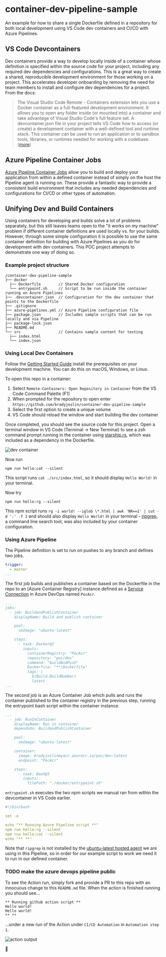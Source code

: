 # container-dev-pipeline-sample

An example for how to share a single Dockerfile defined in a repository for both local development using VS Code dev containers and CI/CD with Azure Pipelines.

## VS Code Devcontainers

Dev containers provide a way to develop locally inside of a container whose definition is specified within the source code for your project, including any required dev dependencies and configurations.  This is a great way to create a shared, reproducible development environment for those working on a project.  This accelerates developer onboarding by removing the need for team members to install and configure dev dependencies for a project.  From the docs:

> The Visual Studio Code Remote - Containers extension lets you use a Docker container as a full-featured development environment. It allows you to open any folder inside (or mounted into) a container and take advantage of Visual Studio Code's full feature set. A devcontainer.json file in your project tells VS Code how to access (or create) a development container with a well-defined tool and runtime stack. This container can be used to run an application or to sandbox tools, libraries, or runtimes needed for working with a codebase. ([more](https://code.visualstudio.com/docs/remote/containers))

## Azure Pipeline Container Jobs

[Azure Pipeline Container Jobs](https://docs.microsoft.com/en-us/azure/devops/pipelines/process/container-phases?view=azure-devops) allow you to build and deploy your application from within a defined container instead of simply on the host the Pipeline agent is running on.  These provide a fantastic way to provide a consistent build environment that includes any needed dependencies and configurations for CI/CD or other types of automation.

## Unifying Dev and Build Containers

Using containers for developing and builds solve a lot of problems separately, but this still leaves teams open to the "it works on my machine" problem if different container definitions are used locally vs. for your builds.  However, through some simple configuration it is possible to use the same container definition for building with Azure Pipelines as you do for development with dev containers.  This POC project attempts to demonstrate one way of doing so.

### Example project structure

```
/container-dev-pipeline-sample
├── docker
  ├── Dockerfile        // Shared Docker configuration
  └── entrypoint.sh     // Script to be run inside the container running on Azure Pipelines
├── .devcontainer.json  // Configuration for the dev container that points to the Dockerfile
├── .gitignore
├── azure-pipelines.yml // Azure Pipeline configuration file
├── package.json        // Includes sample scripts that can be run locally and via Pipeline
├── package-lock.json
├── README.md
└── src                 // Contains sample content for testing
  ├── index.html
  └── index.json
```

### Using Local Dev Containers

Follow the [Getting Started Guide](https://code.visualstudio.com/docs/remote/containers#_getting-started) install the prerequisites on your development machine.  You can do this on macOS, Windows, or Linux.

To open this repo in a container:

1) Select `Remote-Containers: Open Repository in Container` from the VS Code Command Palette (F1)
1) When prompted for the repository to open enter `https://github.com/bradyjoslin/container-dev-pipeline-sample`
1) Select the first option to create a unique volume
1) VS Code should reload the window and start building the dev container

Once completed, you should see the source code for this project.  Open a terminal window in VS Code (Terminal -> New Terminal) to see a zsh command prompt running in the container using [starship.rs](https://starship.rs), which was included as a dependency in the Dockerfile.

![dev container](./images/vs-code-dev-container.png)

Now run

```
npm run hello:cat --silent
```

This script runs `cat ./src/index.html`, so it should display `Hello World!` in your terminal.

Now try

```
npm run hello:rg --silent
```

This npm script runs `rg -i world! --iglob \*.html | awk 'NR==1' | cut -d ':' -f 2` and should also display `Hello World!` in your terminal - [ripgrep](https://github.com/BurntSushi/ripgrep), a command line search tool, was also included by your container configuration.

### Using Azure Pipeline

The Pipeline definition is set to run on pushes to any branch and defines two jobs.  

```yaml
trigger:
  - master
...
```

The first job builds and publishes a container based on the Dockerfile in the repo to an [Azure Container Registry] instance defined as a [Service Connection](https://docs.microsoft.com/en-us/azure/devops/pipelines/library/service-endpoints?view=azure-devops&tabs=yaml) in Azure DevOps named `PocAcr`.

```yaml
...
jobs:
  - job: BuildandPublishContainer
    displayName: Build and publish container

    pool:
      vmImage: "ubuntu-latest"

    steps:
      - task: Docker@2
        inputs:
          containerRegistry: "PocAcr"
          repository: "poc/dev"
          command: "buildAndPush"
          Dockerfile: "**/Dockerfile"
          tags: |
            $(Build.BuildNumber)
            latest
...
```

The second job is an Azure Container Job which pulls and runs the container published to the container registry in the previous step, running the entrypoint bash script within the container instance.

```yaml
...
  - job: RunInContainer
    displayName: Run in container
    dependsOn: BuildandPublishContainer

    pool:
      vmImage: "ubuntu-latest"

    container:
      image: bradyjoslinmyacr.azurecr.io/poc/dev:latest
      endpoint: "PocAcr"

    steps:
      - task: Bash@3
        inputs:
          filePath: "./docker/entrypoint.sh"
```

`entrypoint.sh` executes the two npm scripts we manual ran from within the devcontainer in VS Code earlier.

```yml
#!/bin/bash

set -e

echo "** Running Azure Pipeline script **"
npm run hello:rg --silent
npm run hello:cat --silent
echo "** **"
```

Note that `ripgrep` is not installed by the [ubuntu-latest hosted agent](https://github.com/actions/virtual-environments/blob/main/images/linux/Ubuntu2004-README.md) we are using in this Pipeline, so in order for our example script to work we need it to run in our defined container.


### TODO make the azure devops pipeline public

To see the Action run, simply fork and provide a PR to this repo with an innocuous change to this `README.md` file.  When the action is finished running you should see...

```text
** Running github action script **
Hello world!
Hello world!
** **
```

...under a new run of the Action under `CI/CD Automation` in `Automation step 1`.

![action output](./images/pipeline-output.png)

🎉
